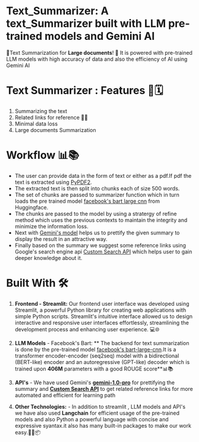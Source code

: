 # Text_Summarizer: A text_Summarizer built with LLM pre-trained models and Gemini AI
🔬Text Summarization for  **Large documents**! 💫
It is powered with pre-trained LLM models with high accuracy of data and also the efficiency of AI using Gemini AI 

# Text Summarizer : Features 🤖🗓️

 1. Summarizing the text
 2. Related links for reference 💬🤖
 3. Minimal data loss
 4. Large documents Summarization

# Workflow 📊📚

  -  The user can provide data in the form of text or either as a pdf.If pdf the text is extracted using [PyPDF2](https://pypi.org/project/PyPDF2/).
  -  The extracted text is then split into chunks each of size 500 words.
  -  The set of chunks are passed to summarizer function which in turn loads the pre trained model [facebook's bart large cnn](https://huggingface.co/facebook/bart-large-cnn) from Huggingface.
  -  The chunks are passed to the model by using a stratergy of refine method which uses the previous contexts to maintain the integrity and minimize the information loss.
  -  Next with [Gemini's model](https://cloud.google.com/vertex-ai/generative-ai/docs/multimodal/overview#text-use-cases) helps us to prettify the given summary to display the result in an attractive way.
  -  Finally based on the summary we suggest some reference links using Google's search engine api [Custom Search API](https://developers.google.com/custom-search/v1/introduction) which helps user to gain deeper knowledge about it.

# Built With 🛠️

  1.  **Frontend - Streamlit:** Our frontend user interface was developed using Streamlit, a powerful Python library for creating web applications with simple Python scripts. Streamlit's intuitive interface allowed us to design interactive and responsive user interfaces effortlessly, streamlining the development process and enhancing user experience. 💻🌐

  2.  **LLM Models** - Facebook's Bart: ** The backend for text summarization is done by the pre-trained model [facebook's bart-large-cnn](https://huggingface.co/facebook/bart-large-cnn).It is a transformer encoder-encoder (seq2seq) model with a bidirectional (BERT-like) encoder and an autoregressive (GPT-like) decoder which is trained upon **406M** parameters with a good ROUGE score**📊📚

  3.  **API's** - We have used Gemini's **[gemini-1.0-pro](https://cloud.google.com/vertex-ai/generative-ai/docs/multimodal/overview#text-use-cases)** for prettifying the summary and **[Custom Search API](https://developers.google.com/custom-search/v1/introduction)** to get related reference links for more automated and efficient for learning path

  4.  **Other Technologies:** - In addition to streamlit , LLM models and API's we have also used **Langchain** for efficient usage of the pre-trained models and also Python a powerful language with concise and expressive syantax.it also has many built-in packages to make our work easy.🐍🚀📦
